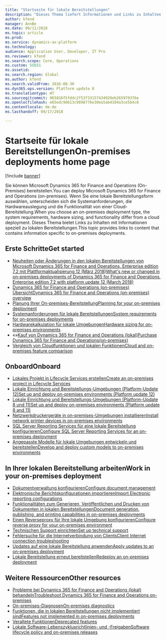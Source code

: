 ```yaml
---
title: "Startseite für lokale Bereitstellungen"
description: "Dieses Thema liefert Informationen und Links zu Inhalten über lokale Bereitstellungen."
author: kfend
manager: AnnBe
ms.date: 09/11/2018
ms.topic: article
ms.prod: 
ms.service: dynamics-ax-platform
ms.technology: 
audience: Application User, Developer, IT Pro
ms.reviewer: kfend
ms.search.scope: Core, Operations
ms.custom: 55651
ms.assetid: 
ms.search.region: Global
ms.author: kfend
ms.search.validFrom: 2016-08-30
ms.dyn365.ops.version: Platform update 8
ms.translationtype: HT
ms.sourcegitcommit: 965826f5fddc2f53f33157434929eb265979376e
ms.openlocfilehash: e65edc9d613c9898776e30ea5ab4104a3ce5b4c8
ms.contentlocale: de-de
ms.lasthandoff: 09/17/2018

---
```

# <a name="on-premises-deployments-home-page"></a><span data-ttu-id="9e4b6-103">Startseite für lokale Bereitstellungen</span><span class="sxs-lookup"><span data-stu-id="9e4b6-103">On-premises deployments home page</span></span>

[!include [banner](../includes/banner.md)]

<span data-ttu-id="9e4b6-104">Sie können Microsoft Dynamics 365 for Finance and Operations (On-Premises) bereitstellen.</span><span class="sxs-lookup"><span data-stu-id="9e4b6-104">You can deploy Microsoft Dynamics 365 for Finance and Operations (on-premises).</span></span> <span data-ttu-id="9e4b6-105">Wenn Sie eine lokale Bereitstellungsform auswählen, unterscheiden sich die Systemanforderungen, die Hardwareauslegung und die Funktionalität von einer Cloud-Bereitstellung.</span><span class="sxs-lookup"><span data-stu-id="9e4b6-105">When you choose an on-premises deployment type, the system requirements, hardware sizing, and functionality differ from a cloud deployment.</span></span> <span data-ttu-id="9e4b6-106">Dieses Thema bietet Links zu Inhalten mit Informationen speziell zu lokalen Bereitstellungen.</span><span class="sxs-lookup"><span data-stu-id="9e4b6-106">This topic provides links to content that contains information specific to on-premises deployments.</span></span>

## <a name="get-started"></a><span data-ttu-id="9e4b6-107">Erste Schritte</span><span class="sxs-lookup"><span data-stu-id="9e4b6-107">Get started</span></span>
- [<span data-ttu-id="9e4b6-108">Neuheiten oder Änderungen in den lokalen Bereitstellungen von Microsoft Dynamics 365 for Finance and Operations, Enterprise edition 7.2 mit Plattformaktualisierung 12 (März 2018)</span><span class="sxs-lookup"><span data-stu-id="9e4b6-108">What's new or changed in on-premises deployments of Dynamics 365 for Finance and Operations, Enterprise edition 7.2 with platform update 12 (March 2018)</span></span>](../../fin-and-ops/get-started/whats-new-LBD-PU12-App72.md)
- [<span data-ttu-id="9e4b6-109">Dynamics 365 for Finance and Operations (on-premises) Übersicht</span><span class="sxs-lookup"><span data-stu-id="9e4b6-109">Dynamics 365 for Finance and Operations (on-premises) overview</span></span>](on-premises-overview.md)
- [<span data-ttu-id="9e4b6-110">Planung Ihrer On-premises-Bereitstellung</span><span class="sxs-lookup"><span data-stu-id="9e4b6-110">Planning for your on-premises deployment</span></span>](plan-onprem-deployment.md)
- [<span data-ttu-id="9e4b6-111">Systemanforderungen für lokale Bereitstellungen</span><span class="sxs-lookup"><span data-stu-id="9e4b6-111">System requirements for on-premises deployments</span></span>](../../fin-and-ops/get-started/system-requirements-on-prem.md)
- [<span data-ttu-id="9e4b6-112">Hardwarekalkulation für lokale Umgebungen</span><span class="sxs-lookup"><span data-stu-id="9e4b6-112">Hardware sizing for on-premises environments</span></span>](../../fin-and-ops/get-started/hardware-sizing-on-premises-environments.md)
- <span data-ttu-id="9e4b6-113">«»[Kauf von Dynamics 365 for Finance and Operations (lokal)](../../fin-and-ops/get-started/purchase-on-premises.md)</span><span class="sxs-lookup"><span data-stu-id="9e4b6-113">[Purchase Dynamics 365 for Finance and Operations(on-premises)](../../fin-and-ops/get-started/purchase-on-premises.md)</span></span>
- [<span data-ttu-id="9e4b6-114">Vergleich von Cloudfunktionen und lokalen Funktionen</span><span class="sxs-lookup"><span data-stu-id="9e4b6-114">Cloud and on-premises feature comparison</span></span>](../../fin-and-ops/get-started/cloud-prem-comparison.md)

## <a name="onboard"></a><span data-ttu-id="9e4b6-115">Onboard</span><span class="sxs-lookup"><span data-stu-id="9e4b6-115">Onboard</span></span>
- [<span data-ttu-id="9e4b6-116">Lokales Projekt in Lifecycle Services erstellen</span><span class="sxs-lookup"><span data-stu-id="9e4b6-116">Create an on-premises project in Lifecycle Services</span></span>](../lifecycle-services/lbd-create-lcs-on-prem-project.md)
- [<span data-ttu-id="9e4b6-117">Lokale Einrichtung und Bereitstellungs-Umgebungen (Platform-Update 12)</span><span class="sxs-lookup"><span data-stu-id="9e4b6-117">Set up and deploy on-premises environments (Platform update 12)</span></span>](setup-deploy-on-premises-pu12.md)
- [<span data-ttu-id="9e4b6-118">Lokale Einrichtung und Bereitstellungs-Umgebungen (Platform-Update 8 und 11)</span><span class="sxs-lookup"><span data-stu-id="9e4b6-118">Set up and deploy on-premises environments (Platform update 8 and 11)</span></span>](setup-deploy-on-premises-pu8-pu11.md)
- [<span data-ttu-id="9e4b6-119">Netzwerkdruckergeräte in on-premises-Umgebungen installieren</span><span class="sxs-lookup"><span data-stu-id="9e4b6-119">Install network printer devices in on-premises environments</span></span>](../analytics/install-network-printer-onprem.md)
- [<span data-ttu-id="9e4b6-120">SQL Server Reporting Services für eine lokale Bereitstellung konfigurieren</span><span class="sxs-lookup"><span data-stu-id="9e4b6-120">Configure SQL Server Reporting Services for an on-premises deployment</span></span>](../analytics/configure-ssrs-on-premises.md)
- [<span data-ttu-id="9e4b6-121">Angepasste Modelle für lokale Umgebungen entwickeln und bereitstellen</span><span class="sxs-lookup"><span data-stu-id="9e4b6-121">Develop and deploy custom models to on-premises environments</span></span>](develop-deploy-custom-models-on-premises.md)

## <a name="work-in-your-on-premises-deployment"></a><span data-ttu-id="9e4b6-122">In Ihrer lokalen Bereitstellung arbeiten</span><span class="sxs-lookup"><span data-stu-id="9e4b6-122">Work in your on-premises deployment</span></span>
- [<span data-ttu-id="9e4b6-123">Dokumentverwaltung konfigurieren</span><span class="sxs-lookup"><span data-stu-id="9e4b6-123">Configure document management</span></span>](../../fin-and-ops/organization-administration/configure-document-management.md)
- [<span data-ttu-id="9e4b6-124">Elektronische Berichtskonfigurationen importieren</span><span class="sxs-lookup"><span data-stu-id="9e4b6-124">Import Electronic reporting configurations</span></span>](../analytics/electronic-reporting-import-ger-configurations.md)
- [<span data-ttu-id="9e4b6-125">Funktionalitäten zum Generieren, Veröffentlichen und Drucken von Dokumenten in lokalen Bereitstellungen</span><span class="sxs-lookup"><span data-stu-id="9e4b6-125">Document generation, publishing, and printing capabilities in on-premises deployments</span></span>](../analytics/printing-capabilities-on-premises.md)
- [<span data-ttu-id="9e4b6-126">Einen Reverseproxy für Ihre lokale Umgebung konfigurieren</span><span class="sxs-lookup"><span data-stu-id="9e4b6-126">Configure reverse proxy for your on-premises environment</span></span>](onprem-reverseproxy.md)
- [<span data-ttu-id="9e4b6-127">Technischen Support einrichten</span><span class="sxs-lookup"><span data-stu-id="9e4b6-127">Set up technical support</span></span>](../lifecycle-services/support-experience.md)
- [<span data-ttu-id="9e4b6-128">Fehlersuche für die Internetverbindung von Clients</span><span class="sxs-lookup"><span data-stu-id="9e4b6-128">Client Internet connection troubleshooting</span></span>](../user-interface/client-disconnected.md)
- [<span data-ttu-id="9e4b6-129">Updates auf eine lokale Bereitstellung anwenden</span><span class="sxs-lookup"><span data-stu-id="9e4b6-129">Apply updates to an on-premises deployment</span></span>](apply-updates-on-premises.md)
- [<span data-ttu-id="9e4b6-130">Lokale Bereitstellung erneut bereitstellen</span><span class="sxs-lookup"><span data-stu-id="9e4b6-130">Redeploy an on-premises deployment</span></span>](redeploy-on-prem.md)

## <a name="other-resources"></a><span data-ttu-id="9e4b6-131">Weitere Ressourcen</span><span class="sxs-lookup"><span data-stu-id="9e4b6-131">Other resources</span></span>
- [<span data-ttu-id="9e4b6-132">Probleme bei Dynamics 365 for Finance and Operations (lokal) behandeln</span><span class="sxs-lookup"><span data-stu-id="9e4b6-132">Troubleshoot Dynamics 365 for Finance and Operations on-premises</span></span>](troubleshoot-on-prem.md)
- [<span data-ttu-id="9e4b6-133">On-premises-Diagnosen</span><span class="sxs-lookup"><span data-stu-id="9e4b6-133">On-premises diagnostics</span></span>](on-premises-diagnostics.md)
- [<span data-ttu-id="9e4b6-134">Funktionen, die in lokalen Bereitstellungen nicht implementiert sind</span><span class="sxs-lookup"><span data-stu-id="9e4b6-134">Features not implemented in on-premises deployments</span></span>](../../fin-and-ops/get-started/features-not-implemented-on-prem.md)
- [<span data-ttu-id="9e4b6-135">Veraltete Funktionen</span><span class="sxs-lookup"><span data-stu-id="9e4b6-135">Deprecated features</span></span>](../migration-upgrade/deprecated-features.md)
- [<span data-ttu-id="9e4b6-136">Lokale Software-Lebenszyklusrichtlinien- und -Freigaben</span><span class="sxs-lookup"><span data-stu-id="9e4b6-136">Software lifecycle policy and on-premises releases</span></span>](../migration-upgrade/on-prem-version-update-policy.md)
 


